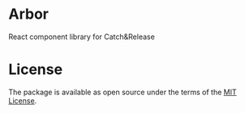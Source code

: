 # Arbor

React component library for Catch&Release

# License

The package is available as open source under the terms of the [MIT License](https://opensource.org/licenses/MIT).
